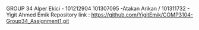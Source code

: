 GROUP 34
Alper Ekici - 101212904
101307095 -Atakan Arikan / 101311732 - Yigit Ahmed Emik
Repository link : https://github.com/YigitEmik/COMP3104-Group34_Assignment1.git
